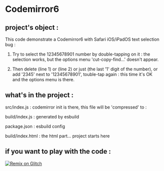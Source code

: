 # Codemirror6

## project's object :

This code demonstrate a Codemirror6 with Safari iOS/iPadOS text selection bug :

1) Try to select the 12345678901 number by double-tapping on it : the selection works, but the options menu 'cut-copy-find...' doesn't appear.

2) Then delete (line 1) or (line 2) or just (the last '1' digit of the number), or add '2345' next to '12345678901', touble-tap again : this time it's OK and the options menu is there.

## what's in the project :

src/index.js : codemirror init is there, this file will be 'compressed' to :

build/index.js : generated by esbuild

package.json : esbuild config

build/index.html : the html part... project starts here


## if you want to play with the code :

[![Remix on Glitch](https://cdn.glitch.com/2703baf2-b643-4da7-ab91-7ee2a2d00b5b%2Fremix-button-v2.svg)](https://glitch.com/edit/#!/remix/cm6-ios)

